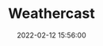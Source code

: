 ---
layout: inner
position: left
title: 'Weathercast'
date: 2022-02-12 15:56:00
categories: posts
tags: JavaScript AngularJS API Sass
featured_image: './img/posts/02_weathercast-1130x864-2x.png'
project_link: 'http://github.com/jamigibbs/weathercast'
button_icon: 'github'
button_text: 'Visit Project'
lead_text: 'A simple weather forecast app for your favorite city.'
---